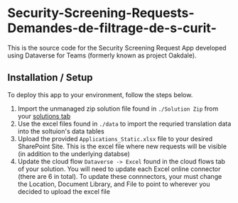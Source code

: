 # Security-Screening-Requests-Demandes-de-filtrage-de-s-curit-
This is the source code for the Security Screening Request App developed using Dataverse for Teams (formerly known as project Oakdale).

## Installation / Setup
To deploy this app to your environment, follow the steps below.
1. Import the unmanaged zip solution file found in ```./Solution Zip``` from your [solutions tab](flow.microsoft.com)
2. Use the excel files found in ```./data``` to import the requried translation data into the soltuion's data tables
3. Upload the provided ```Applications_Static.xlsx``` file to your desired SharePoint Site. This is the excel file where new requests will be visible (in addition to the underlying databse)
4. Update the cloud flow ```Dataverse -> Excel``` found in the cloud flows tab of your solution.
   You will need to update each Excel online connector (there are 6 in total). To update these connnectors, your must change the Location, Document Library, and File to point to wherever you decided to upload the excel file
